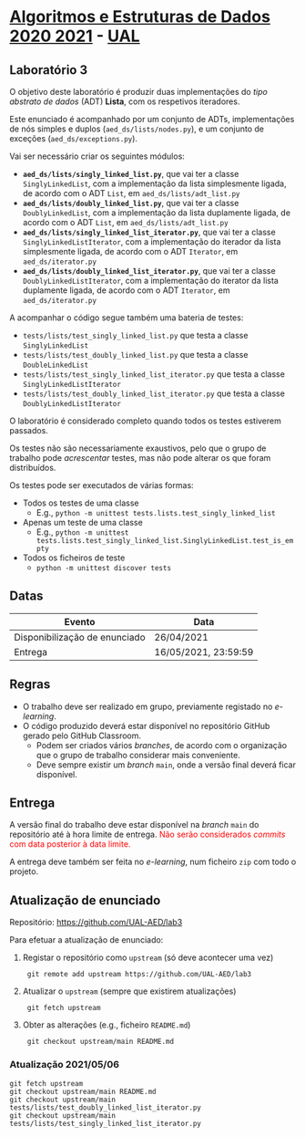 # [Algoritmos e Estruturas de Dados 2020 2021](https://elearning.ual.pt/course/view.php?id=1787) - [UAL](https://autonoma.pt/)

## Laboratório 3

O objetivo deste laboratório é produzir duas implementações do *tipo abstrato de dados* (ADT) **Lista**, com os respetivos iteradores.

Este enunciado é acompanhado por um conjunto de ADTs, implementações de nós simples e duplos (`aed_ds/lists/nodes.py`), e um conjunto de exceções (`aed_ds/exceptions.py`).

Vai ser necessário criar os seguintes módulos:

- **`aed_ds/lists/singly_linked_list.py`**, que vai ter a classe `SinglyLinkedList`, com a implementação da lista simplesmente ligada, de acordo com o ADT `List`, em `aed_ds/lists/adt_list.py`
- **`aed_ds/lists/doubly_linked_list.py`**, que vai ter a classe `DoublyLinkedList`, com a implementação da lista duplamente ligada, de acordo com o ADT `List`, em `aed_ds/lists/adt_list.py`
- **`aed_ds/lists/singly_linked_list_iterator.py`**, que vai ter a classe `SinglyLinkedListIterator`, com a implementação do iterador da lista simplesmente ligada, de acordo com o ADT `Iterator`, em `aed_ds/iterator.py`
- **`aed_ds/lists/doubly_linked_list_iterator.py`**, que vai ter a classe `DoublyLinkedListIterator`, com a implementação do iterator da lista duplamente ligada, de acordo com o ADT `Iterator`, em `aed_ds/iterator.py`

A acompanhar o código segue também uma bateria de testes:

- `tests/lists/test_singly_linked_list.py` que testa a classe `SinglyLinkedList`
- `tests/lists/test_doubly_linked_list.py` que testa a classe `DoubleLinkedList`
- `tests/lists/test_singly_linked_list_iterator.py` que testa a classe `SinglyLinkedListIterator`
- `tests/lists/test_doubly_linked_list_iterator.py` que testa a classe `DoublyLinkedListIterator`

O laboratório é considerado completo quando todos os testes estiverem passados.

Os testes não são necessariamente exaustivos, pelo que o grupo de trabalho pode *acrescentar* testes, mas não pode alterar os que foram distribuídos.

Os testes pode ser executados de várias formas:

- Todos os testes de uma classe
  - E.g., `python -m unittest tests.lists.test_singly_linked_list`
- Apenas um teste de uma classe
  - E.g., `python -m unittest tests.lists.test_singly_linked_list.SinglyLinkedList.test_is_empty`
- Todos os ficheiros de teste
  - `python -m unittest discover tests`

## Datas

| Evento                        | Data                 |
| ----------------------------- | -------------------- |
| Disponibilização de enunciado | 26/04/2021           |
| Entrega                       | 16/05/2021, 23:59:59 |

## Regras

- O trabalho deve ser realizado em grupo, previamente registado no *e-learning*.
- O código produzido deverá estar disponível no repositório GitHub gerado pelo GitHub Classroom.
  - Podem ser criados vários *branches*, de acordo com o organização que o grupo de trabalho considerar mais conveniente.
  - Deve sempre existir um *branch* `main`, onde a versão final deverá ficar disponível.

## Entrega
A versão final do trabalho deve estar disponível na *branch* `main` do repositório até à hora limite de entrega. <span style="color: red">Não serão considerados *commits* com data posterior à data limite.</span>

A entrega deve também ser feita no *e-learning*, num ficheiro `zip` com todo o projeto.

## Atualização de enunciado

Repositório: <https://github.com/UAL-AED/lab3>

Para efetuar a atualização de enunciado:

1. Registar o repositório como `upstream` (só deve acontecer uma vez)
  
        git remote add upstream https://github.com/UAL-AED/lab3

2. Atualizar o `upstream` (sempre que existirem atualizações)

        git fetch upstream

3. Obter as alterações (e.g., ficheiro `README.md`)
      
        git checkout upstream/main README.md

### Atualização 2021/05/06

    git fetch upstream
    git checkout upstream/main README.md
    git checkout upstream/main tests/lists/test_doubly_linked_list_iterator.py
    git checkout upstream/main tests/lists/test_singly_linked_list_iterator.py
